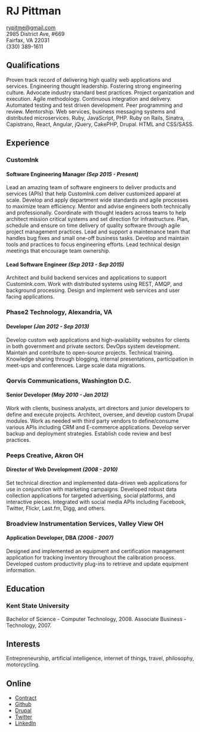 # RJ Pittman
[rypitme@gmail.com](mailto:rypitme@gmail.com)  
2985 District Ave, #669  
Fairfax, VA 22031  
(330) 389-1611

## Qualifications
Proven track record of delivering high quality web applications and services. Engineering thought leadership. Fostering strong engineering culture. Advocate industry standard best practices. Project organization and execution. Agile methodology. Continuous integration and delivery. Automated testing and test driven development. Peer programming and review. Mentorship. Web services, business messaging systems and distributed microservices. Ruby, JavaScript, PHP. Ruby on Rails, Sinatra, Capistrano, React, Angular, jQuery, CakePHP, Drupal. HTML and CSS/SASS.

## Experience
### CustomInk
#### Software Engineering Manager *(Sep 2015 - Present)*
Lead an amazing team of software engineers to deliver products and services (APIs) that help CustomInk.com deliver customized apparel at scale. Develop and apply department ­wide standards and agile processes to maximize team efficiency. Mentor and advise engineers both technically and professionally. Coordinate with thought leaders across teams to help architect mission critical systems and set direction for infrastructure. Plan, schedule and ensure on­ time delivery of quality software through agile project management practices. Lead and support a maintenance team that handles bug fixes and small one­-off business tasks. Develop and maintain tools and practices to focus engineering efforts. Lead technical design meetings that encourage team ownership.

#### Lead Software Engineer *(Sep 2013 - Sep 2015)*
Architect and build backend services and applications to support CustomInk.com. Work with distributed systems using REST, AMQP, and background processing. Design and implement web services and user facing applications.

### Phase2 Technology, Alexandria, VA
#### Developer *(Jan 2012 - Sep 2013)*
Develop custom web applications and high-availability websites for clients in both government and private sectors. DevOps system development. Maintain and contribute to open-source projects. Technical training. Knowledge sharing through blogging, internal presentations, participation in meet-ups and conferences. Large scale data migrations.

### Qorvis Communications, Washington D.C.
#### Senior Developer *(May 2010 - Jan 2012)*
Work with clients, business analysts, art directors and junior developers to define and execute projects. Architect, oversee, and develop custom Drupal modules. Work as needed with third party vendors to define/consume various APIs including CRM and E-commerce applications. Develop server backup and deployment strategies. Establish code review and best practices.

### Peeps Creative, Akron OH
#### Director of Web Development *(2008 - 2010)*
Set technical direction and implemented data-driven web applications for use in conjunction with marketing campaigns. Developed robust data collection applications for targeted advertising, social platforms, and interactive pieces. Integrated with social media APIs including Facebook, Twitter, Flickr, Last.fm, Digg, and others.

### Broadview Instrumentation Services, Valley View OH
#### Application Developer, DBA *(2006 - 2007)*
Designed and implemented an equipment and certification management application for tracking inventory throughout the calibration process. Developed custom productivity plug-ins to retrieve and update equipment information.

## Education
### Kent State University
Bachelor of Science - Computer Technology, 2008.
Associate Business - Technology, 2007.

## Interests
Entrepreneurship, artificial intelligence, internet of things, travel, philosophy, motorcycling.

## Online
* [Contract](http://adroit.digital)
* [Github](http://github.com/rypit)
* [Drupal](http://drupal.org/u/rypit)
* [Twitter](http://twitter.com/rypitme)
* [LinkedIn](http://www.linkedin.com/in/rypit)
